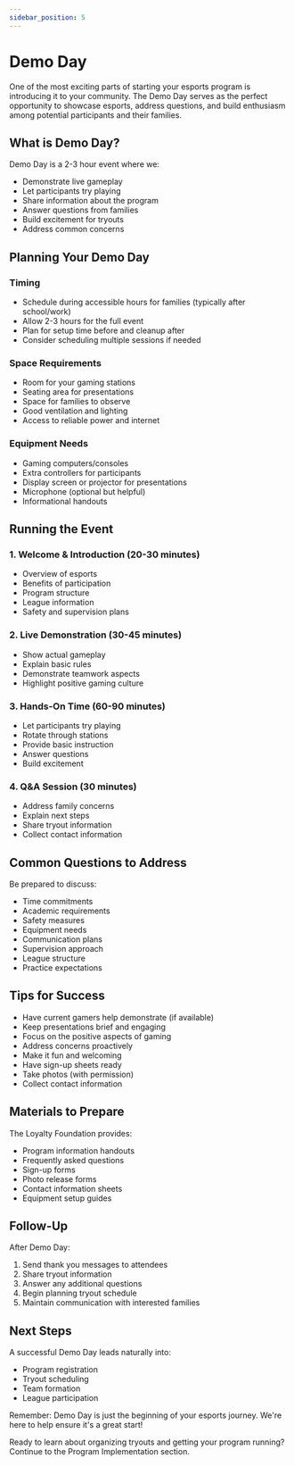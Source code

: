 ```yaml
---
sidebar_position: 5
---
```


# Demo Day

One of the most exciting parts of starting your esports program is introducing it to your community. The Demo Day serves as the perfect opportunity to showcase esports, address questions, and build enthusiasm among potential participants and their families.

## What is Demo Day?

Demo Day is a 2-3 hour event where we:
- Demonstrate live gameplay
- Let participants try playing
- Share information about the program
- Answer questions from families
- Build excitement for tryouts
- Address common concerns

## Planning Your Demo Day

### Timing
- Schedule during accessible hours for families (typically after school/work)
- Allow 2-3 hours for the full event
- Plan for setup time before and cleanup after
- Consider scheduling multiple sessions if needed

### Space Requirements
- Room for your gaming stations
- Seating area for presentations
- Space for families to observe
- Good ventilation and lighting
- Access to reliable power and internet

### Equipment Needs
- Gaming computers/consoles
- Extra controllers for participants
- Display screen or projector for presentations
- Microphone (optional but helpful)
- Informational handouts

## Running the Event

### 1. Welcome & Introduction (20-30 minutes)
- Overview of esports
- Benefits of participation
- Program structure
- League information
- Safety and supervision plans

### 2. Live Demonstration (30-45 minutes)
- Show actual gameplay
- Explain basic rules
- Demonstrate teamwork aspects
- Highlight positive gaming culture

### 3. Hands-On Time (60-90 minutes)
- Let participants try playing
- Rotate through stations
- Provide basic instruction
- Answer questions
- Build excitement

### 4. Q&A Session (30 minutes)
- Address family concerns
- Explain next steps
- Share tryout information
- Collect contact information

## Common Questions to Address

Be prepared to discuss:
- Time commitments
- Academic requirements
- Safety measures
- Equipment needs
- Communication plans
- Supervision approach
- League structure
- Practice expectations

## Tips for Success

- Have current gamers help demonstrate (if available)
- Keep presentations brief and engaging
- Focus on the positive aspects of gaming
- Address concerns proactively
- Make it fun and welcoming
- Have sign-up sheets ready
- Take photos (with permission)
- Collect contact information

## Materials to Prepare

The Loyalty Foundation provides:
- Program information handouts
- Frequently asked questions
- Sign-up forms
- Photo release forms
- Contact information sheets
- Equipment setup guides

## Follow-Up

After Demo Day:
1. Send thank you messages to attendees
2. Share tryout information
3. Answer any additional questions
4. Begin planning tryout schedule
5. Maintain communication with interested families

## Next Steps

A successful Demo Day leads naturally into:
- Program registration
- Tryout scheduling
- Team formation
- League participation

Remember: Demo Day is just the beginning of your esports journey. We're here to help ensure it's a great start!

Ready to learn about organizing tryouts and getting your program running? Continue to the Program Implementation section.